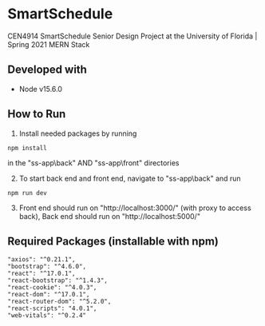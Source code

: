 # SmartSchedule
CEN4914 SmartSchedule Senior Design Project at the University of Florida | Spring 2021
MERN Stack

## Developed with
* Node v15.6.0

## How to Run
1. Install needed packages by running 
```
npm install
```
in the "ss-app\back\" AND "ss-app\front\" directories

2. To start back end and front end, navigate to "ss-app\back\" and run 
```
npm run dev
```

3. Front end should run on "http://localhost:3000/" (with proxy to access back), Back end should run on "http://localhost:5000/" 

## Required Packages (installable with npm)
```
"axios": "^0.21.1",
"bootstrap": "^4.6.0",
"react": "^17.0.1",
"react-bootstrap": "^1.4.3",
"react-cookie": "^4.0.3",
"react-dom": "^17.0.1",
"react-router-dom": "^5.2.0",
"react-scripts": "4.0.1",
"web-vitals": "^0.2.4"
```
